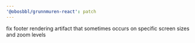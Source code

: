 ```yaml
---
'@obosbbl/grunnmuren-react': patch
---
```


fix footer rendering artifact that sometimes occurs on specific screen sizes and zoom levels
